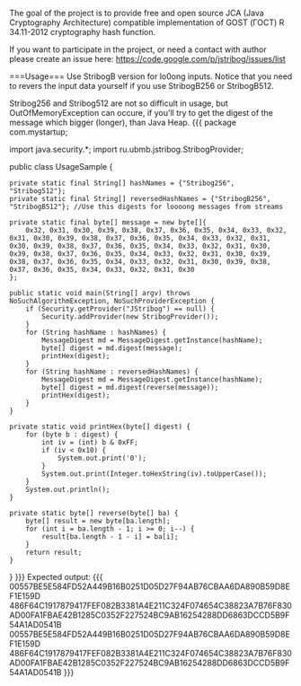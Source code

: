 The goal of the project is to provide free and open source JCA (Java Cryptography Architecture) compatible implementation of GOST (ГОСТ) R 34.11-2012 cryptography hash function.
 
If you want to participate in the project, or need a contact with author please create an issue here: https://code.google.com/p/jstribog/issues/list

===Usage===
Use StribogB version for lo0ong inputs. Notice that you need to revers the input data yourself if you use StribogB256 or StribogB512.

Stribog256 and Stribog512 are not so difficult in usage, but OutOfMemoryException can occure, if you'll try to get the digest of the message which bigger (longer), than Java Heap.
{{{
package com.mystartup;

import java.security.*;
import ru.ubmb.jstribog.StribogProvider;

public class UsageSample {

    private static final String[] hashNames = {"Stribog256", "Stribog512"};
    private static final String[] reversedHashNames = {"StribogB256", "StribogB512"}; //Use this digests for loooong messages from streams

    private static final byte[] message = new byte[]{
        0x32, 0x31, 0x30, 0x39, 0x38, 0x37, 0x36, 0x35, 0x34, 0x33, 0x32, 0x31, 0x30, 0x39, 0x38, 0x37, 0x36, 0x35, 0x34, 0x33, 0x32, 0x31, 0x30, 0x39, 0x38, 0x37, 0x36, 0x35, 0x34, 0x33, 0x32, 0x31, 0x30, 0x39, 0x38, 0x37, 0x36, 0x35, 0x34, 0x33, 0x32, 0x31, 0x30, 0x39, 0x38, 0x37, 0x36, 0x35, 0x34, 0x33, 0x32, 0x31, 0x30, 0x39, 0x38, 0x37, 0x36, 0x35, 0x34, 0x33, 0x32, 0x31, 0x30
    };

    public static void main(String[] argv) throws NoSuchAlgorithmException, NoSuchProviderException {
        if (Security.getProvider("JStribog") == null) {
            Security.addProvider(new StribogProvider());
        }        
        for (String hashName : hashNames) {
            MessageDigest md = MessageDigest.getInstance(hashName);
            byte[] digest = md.digest(message);
            printHex(digest);
        }
        for (String hashName : reversedHashNames) {
            MessageDigest md = MessageDigest.getInstance(hashName);
            byte[] digest = md.digest(reverse(message));
            printHex(digest);
        }
    }

    private static void printHex(byte[] digest) {
        for (byte b : digest) {
            int iv = (int) b & 0xFF;
            if (iv < 0x10) {
                System.out.print('0');
            }
            System.out.print(Integer.toHexString(iv).toUpperCase());
        }
        System.out.println();
    }
    
    private static byte[] reverse(byte[] ba) {        
        byte[] result = new byte[ba.length];
        for (int i = ba.length - 1; i >= 0; i--) {
            result[ba.length - 1 - i] = ba[i];
        }
        return result;
    }

}
}}}
Expected output:
{{{
00557BE5E584FD52A449B16B0251D05D27F94AB76CBAA6DA890B59D8EF1E159D
486F64C1917879417FEF082B3381A4E211C324F074654C38823A7B76F830AD00FA1FBAE42B1285C0352F227524BC9AB16254288DD6863DCCD5B9F54A1AD0541B
00557BE5E584FD52A449B16B0251D05D27F94AB76CBAA6DA890B59D8EF1E159D
486F64C1917879417FEF082B3381A4E211C324F074654C38823A7B76F830AD00FA1FBAE42B1285C0352F227524BC9AB16254288DD6863DCCD5B9F54A1AD0541B
}}}
